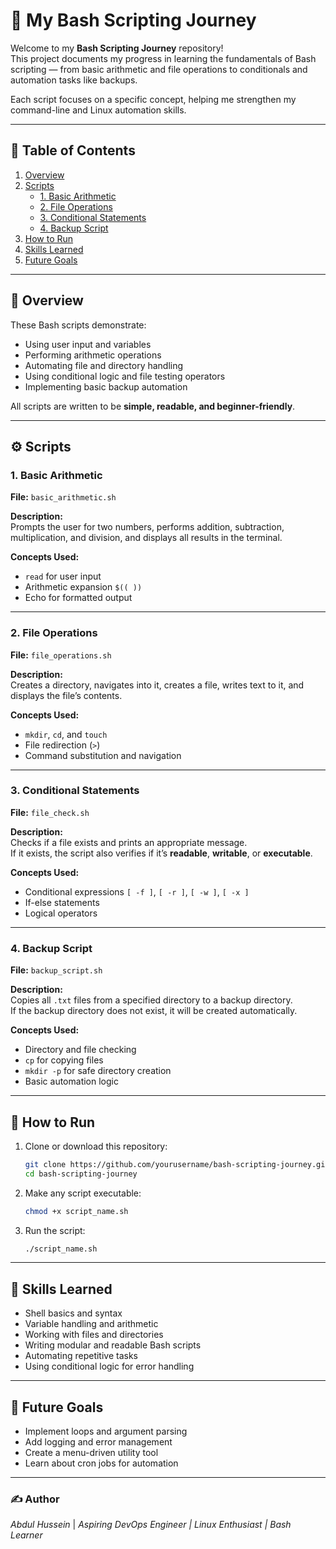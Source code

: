 # 🐚 My Bash Scripting Journey

Welcome to my **Bash Scripting Journey** repository!  
This project documents my progress in learning the fundamentals of Bash scripting — from basic arithmetic and file operations to conditionals and automation tasks like backups.  

Each script focuses on a specific concept, helping me strengthen my command-line and Linux automation skills.  

---

## 📘 Table of Contents
1. [Overview](#overview)
2. [Scripts](#scripts)
   - [1. Basic Arithmetic](#1-basic-arithmetic)
   - [2. File Operations](#2-file-operations)
   - [3. Conditional Statements](#3-conditional-statements)
   - [4. Backup Script](#4-backup-script)
3. [How to Run](#how-to-run)
4. [Skills Learned](#skills-learned)
5. [Future Goals](#future-goals)

---

## 🧭 Overview

These Bash scripts demonstrate:
- Using user input and variables  
- Performing arithmetic operations  
- Automating file and directory handling  
- Using conditional logic and file testing operators  
- Implementing basic backup automation  

All scripts are written to be **simple, readable, and beginner-friendly**.

---

## ⚙️ Scripts

### 1. **Basic Arithmetic**
**File:** `basic_arithmetic.sh`

**Description:**  
Prompts the user for two numbers, performs addition, subtraction, multiplication, and division, and displays all results in the terminal.

**Concepts Used:**  
- `read` for user input  
- Arithmetic expansion `$(( ))`  
- Echo for formatted output  

---

### 2. **File Operations**
**File:** `file_operations.sh`

**Description:**  
Creates a directory, navigates into it, creates a file, writes text to it, and displays the file’s contents.

**Concepts Used:**  
- `mkdir`, `cd`, and `touch`  
- File redirection (`>`)  
- Command substitution and navigation  

---

### 3. **Conditional Statements**
**File:** `file_check.sh`

**Description:**  
Checks if a file exists and prints an appropriate message.  
If it exists, the script also verifies if it’s **readable**, **writable**, or **executable**.

**Concepts Used:**  
- Conditional expressions `[ -f ]`, `[ -r ]`, `[ -w ]`, `[ -x ]`  
- If-else statements  
- Logical operators  

---

### 4. **Backup Script**
**File:** `backup_script.sh`

**Description:**  
Copies all `.txt` files from a specified directory to a backup directory.  
If the backup directory does not exist, it will be created automatically.

**Concepts Used:**  
- Directory and file checking  
- `cp` for copying files  
- `mkdir -p` for safe directory creation  
- Basic automation logic  

---

## 🚀 How to Run

1. Clone or download this repository:
   ```bash
   git clone https://github.com/yourusername/bash-scripting-journey.git
   cd bash-scripting-journey
   ```

2. Make any script executable:
   ```bash
   chmod +x script_name.sh
   ```

3. Run the script:
   ```bash
   ./script_name.sh
   ```

---

## 🧠 Skills Learned

- Shell basics and syntax  
- Variable handling and arithmetic  
- Working with files and directories  
- Writing modular and readable Bash scripts  
- Automating repetitive tasks  
- Using conditional logic for error handling  

---

## 🎯 Future Goals

- Implement loops and argument parsing  
- Add logging and error management  
- Create a menu-driven utility tool  
- Learn about cron jobs for automation  

---

### ✍️ Author

*Abdul Hussein* |
*Aspiring DevOps Engineer | Linux Enthusiast | Bash Learner*

